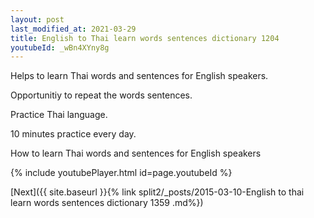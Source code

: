 ```yaml
---
layout: post
last_modified_at: 2021-03-29
title: English to Thai learn words sentences dictionary 1204 
youtubeId: _wBn4XYny8g
---
```

 
 
Helps to learn Thai words and sentences for English speakers.

Opportunitiy to repeat the words sentences. 

Practice Thai language. 
 
10 minutes practice every day. 
 
How to learn Thai words and sentences for English speakers 
 
{% include youtubePlayer.html id=page.youtubeId %}
 
 
[Next]({{ site.baseurl }}{% link  split2/_posts/2015-03-10-English to thai learn words sentences dictionary 1359 .md%})
 
